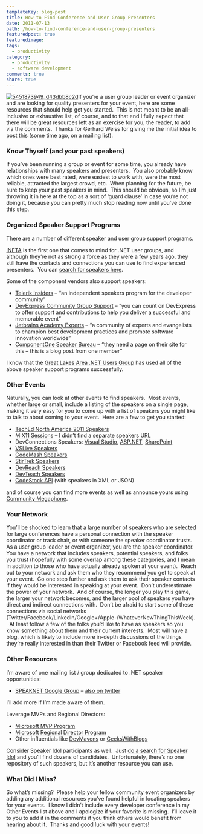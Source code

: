 ```yaml
---
templateKey: blog-post
title: How to Find Conference and User Group Presenters
date: 2011-07-13
path: /how-to-find-conference-and-user-group-presenters
featuredpost: true
featuredimage:
tags:
  - productivity
category:
  - productivity
  - software development
comments: true
share: true
---
```


[![5451873949_d43dbb8c2d](/img/5451873949_d43dbb8c2d_3.jpg "5451873949_d43dbb8c2d")](http://www.flickr.com/photos/m-i-k-e/5451873949)If you’re a user group leader or event organizer and are looking for quality presenters for your event, here are some resources that should help get you started.  This is not meant to be an all-inclusive or exhaustive list, of course, and to that end I fully expect that there will be great resources left as an exercise for you, the reader, to add via the comments.  Thanks for Gerhard Weiss for giving me the initial idea to post this (some time ago, on a mailing list).

### Know Thyself (and your past speakers)

If you’ve been running a group or event for some time, you already have relationships with many speakers and presenters.  You also probably know which ones were best rated, were easiest to work with, were the most reliable, attracted the largest crowd, etc.  When planning for the future, be sure to keep your past speakers in mind.  This should be obvious, so I’m just throwing it in here at the top as a sort of ‘guard clause’ in case you’re not doing it, because you can pretty much stop reading now until you’ve done this step.

### Organized Speaker Support Programs

There are a number of different speaker and user group support programs. 

[INETA](http://ineta.org) is the first one that comes to mind for .NET user groups, and although they’re not as strong a force as they were a few years ago, they still have the contacts and connections you can use to find experienced presenters.  You can [search for speakers here](http://ineta.org/Speakers/SearchCommunitySpeakers.aspx).

Some of the component vendors also support speakers:

- [Telerik Insiders](http://www.telerik.com/community/insiders.aspx) – “an independent speakers program for the developer community”
- [DevExpress Community Group Support](http://www.devexpress.com/Home/Community/user-group.xml) – “you can count on DevExpress to offer support and contributions to help you deliver a successful and memorable event”
- [Jetbrains Academy Experts](https://www.jetbrains.com/devnet/academy/experts/index.html) – “a community of experts and evangelists to champion best development practices and promote software innovation worldwide”
- [ComponentOne Speaker Bureau](http://www.developingfor.net/net/joining-the-componentone-speaker-bureau.html) – “they need a page on their site for this – this is a blog post from one member”

I know that the [Great Lakes Area .NET Users Group](http://www.migang.org/Home.aspx) has used all of the above speaker support programs successfully.

### Other Events

Naturally, you can look at other events to find speakers.  Most events, whether large or small, include a listing of the speakers on a single page, making it very easy for you to come up with a list of speakers you might like to talk to about coming to your event.  Here are a few to get you started:

- [TechEd North America 2011 Speakers](http://channel9.msdn.com/Events/TechEd/NorthAmerica/2011/Speakers)
- [MIX11 Sessions](http://live.visitmix.com/mix11) – I didn’t find a separate speakers URL
- DevConnections Speakers: [Visual Studio](http://www.devconnections.com/shows/fall2011/speakers.aspx?s=178), [ASP.NET](http://www.devconnections.com/shows/fall2011/speakers.aspx?s=177), [SharePoint](http://www.devconnections.com/shows/fall2011/speakers.aspx?s=180)
- [VSLive Speakers](http://vslive.com/events/redmond-2011/speakers/speaker-list.aspx)
- [CodeMash Speakers](http://codemash.org)
- [StirTrek Speakers](http://stirtrek.com/Speakers)
- [DevReach Speakers](http://www.devreach.com/Event/Speakers.aspx)
- [DevTeach Speakers](http://www.devteach.com/Speaker.aspx)
- [CodeStock API](http://www.codestock.org/Api.aspx) (with speakers in XML or JSON)

and of course you can find more events as well as announce yours using [Community Megaphone](http://communitymegaphone.com).

### Your Network

You’ll be shocked to learn that a large number of speakers who are selected for large conferences have a personal connection with the speaker coordinator or track chair, or with someone the speaker coordinator trusts.  As a user group leader or event organizer, you are the speaker coordinator.  You have a network that includes speakers, potential speakers, and folks you trust (hopefully with some overlap among these categories, and I mean in addition to those who have actually already spoken at your event).  Reach out to your network and ask them who they recommend you get to speak at your event.  Go one step further and ask them to ask their speaker contacts if they would be interested in speaking at your event.  Don’t underestimate the power of your network.  And of course, the longer you play this game, the larger your network becomes, and the larger pool of speakers you have direct and indirect connections with.  Don’t be afraid to start some of these connections via social networks (Twitter/Facebook/LinkedIn/Google+/Apple-/WhateverNewThingThisWeek).  At least follow a few of the folks you’d like to have as speakers so you know something about them and their current interests.  Most will have a blog, which is likely to include more in-depth discussions of the things they’re really interested in than their Twitter or Facebook feed will provide.

### Other Resources

I’m aware of one mailing list / group dedicated to .NET speaker opportunities:

- [SPEAKNET Google Group](https://groups.google.com/group/speaknet?pli=1) – [also on twitter](http://twitter.com/#!/SpeakNET)

I’ll add more if I’m made aware of them.

Leverage MVPs and Regional Directors:

- [Microsoft MVP Program](http://mvp.support.microsoft.com)
- [Microsoft Regional Director Program](http://www.microsoftregionaldirectors.com)
- Other influentials like [DevMavens](http://DevMavens.com) or [GeeksWithBlogs](http://geekswithblogs.net/Default.aspx)

Consider Speaker Idol participants as well.  Just [do a search for Speaker Idol](http://www.bing.com/search?q=speaker+idol) and you’ll find dozens of candidates.  Unfortunately, there’s no one repository of such speakers, but it’s another resource you can use.

### What Did I Miss?

So what’s missing?  Please help your fellow community event organizers by adding any additional resources you’ve found helpful in locating speakers for your events.  I know I didn’t include every developer conference in my Other Events list above and I apologize if your favorite is missing.  I’ll leave it to you to add it in the comments if you think others would benefit from hearing about it.  Thanks and good luck with your events!
